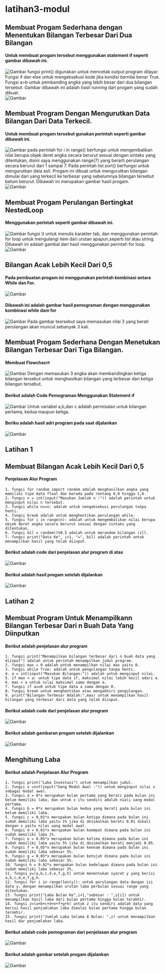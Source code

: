 # latihan3-modul
## Membuat Progam Sederhana dengan Menentukan Bilangan Terbesar Dari Dua Bilangan

#### Untuk membuat progam tersebut menggunakan statement if seperti gambar dibawah ini.
![Gambar](ss/ss1.png)
fungsi print() digunakan untuk mencetak output program dilayar. Fungsi if dan else untuk mengeksekusi kode jika kondisi bernilai benar True. Fungsi a>b untuk pembanding angka yang lebih besar dari dua bilangan tersebut. Gambar dibawah ini adalah hasil running dari progam yang sudah dibuat.                                                     
![Gambar](ss/ss2.png)

## Membuat Program Dengan Mengurutkan Data Bilangan Dari Data Terkecil.

#### Untuk membuat progam tersebut gunakan perintah seperti gambar dibawah ini.
![Gambar](ss/ss3.png)
pada perintah for i in range() berfungsi untuk mengembalikan nilai berupa objek deret angka secara berurut sesuai dengan sintaks yang ditentukan, disini saya menggunakan range(7) yang berarti perulangan secara berurut dari 1 sampai 7. Pada perintah list.sort() berfungsi untuk mengurutkan data asli. Progam ini dibuat untuk mengurutkan bilangan dimulai dari yang terkecil ke terbesar yang sebelumnya bilangan tersebut belum berurut. Dibawah ini merupakan gambar hasil progam.                                                       
![Gambar](ss/ss4.png)

## Membuat Progam Perulangan Bertingkat NestedLoop

#### Menggunakan perintah seperti gambar dibawah ini.
![Gambar](ss/ss5)
fungsi \t untuk menulis karakter tab, dan menggunakan perintah for loop untuk mengulangi item dari urutan apapun,seperti list atau string. Dibawah ini adalah gambal dari hasil menggunakan perintah for loop.
![Gambar](ss/ss6.png)

## Bilangan Acak Lebih Kecil Dari 0,5 

#### Pada pembuatan progam ini menggunakan perintah kombinasi antara While dan For.
![Gambar](ss/ss7.png)
#### Dibawah ini adalah gambar hasil pemograman dengan menggunakan kombinasi while dam for
![Gambar](ss/ss8.png)
Pada gambar tesrsebut saya memasukan nilai 3 yang berati perulangan akan muncul sebanyak 3 kali.

## Membuat Progam Sederhana Dengan Menetukan Bilangan Terbesar Dari Tiga Bilangan.

#### Membuat Flowchacrt
![Gambar](ss/ss9.png)
Dengan memasukan 3 angka akan membandingkan ketiga bilangan tersebut untuk menghasilkan bilangan yang terbesar dari ketiga bilangan tersebut.
#### Berikut adalah Code Pemograman Menggunakan Statement if 
![Gambar](ss/ss10.png)
Untuk variabel a,b,dan c adalah permisalan untuk bilangan pertama, kedua maupun ketiga.
#### Beriku adalah hasil adri program pada saat dijalankan
![Gambar](ss/ss11.png)

## Latihan 1
## Membuat Bilangan Acak Lebih Kecil Dari 0,5

#### Penjelasan Alur Program
    1. fungsi for random import random adalah menghasilkan angka yang memiliki tipe data float dan berada pada rentang 0,0 hingga 1,0.
    2. fungsi n = int(input("Masukan Jumlah n :")) adalah perintah untuk menginput nilai n tersebut.
    3. fungsi while n==n: adalah untuk nengeksekusi perulangan tanpa henti.
    4. fungsi break adalah untuk menghentikan perulangan while.
    5. fungsi for i in range(n): adalah untuk mengembalikan nilai berupa objek deret angka secara berurut sesuai dengan sintaks yang ditentukan.
    6. fungsi bil = random()%0.5 adalah untuk merandom bilangan rill.
    7. fungsi print("Data Ke", i+1, "=", bil) adalah perintah untuk menampilkan hasil yang telah diinput.
#### Berikut adalah code dari penjelasan alur program di atas
![Gambar](ss/ss12.png)
#### Berikut adalah hasil progam setelah dijalankan
![Gambar](ss/ss13.png)

## Latihan 2

## Membuat Program Untuk Menampilkann Bilangan Terbesar Dari n Buah Data Yang Diinputkan

#### Berikut adalah penjelasan alur program
    1. fungsi print("Menampilkan bilangan terbesar dari n buah data yang diinput") adalah untuk perintah menampilkan judul program.
    2. fungsi max = 0 adalah untuk menampilkan nilai max yaitu 0.
    3. fungsi while True: adalah untuk pengulangan tanpa henti.
    4. a = int(input("Masukan Bilangan:")) adalah untuk menginput nilai.
    5. if max < a: untuk tipe data if, maksimal nilai lebih kecil adari a.
    6. max = a untuk nilai maksimal sama dengan a.
    7. fungsi if a==0 untuk tipe data a sama dengan 0.
    8. fungsi break untuk menghentikan atau mengakhiri pengulangan.
    9. print("Bilangan Terbesar Adalah:",max) untuk menampilkan hasil bilangan yang terbesar dari data yang telah diinput.
#### Berikut adalah code dari penjelasan alur program
![Gambar](ss/ss14.png)
#### Berikut adalah gambaran progam setelah dijalankan
![Gambar](ss/ss15.png)

## Menghitung Laba

#### Berikut adalah Penjelasan Alur Program
    1. fungsi print("Laba Investasi") untuk menampilkan judul.
    2. fungsi x =int(input("Uang Modal Awal :")) untuk menginput nilai x sebagai modal awal.
    3. fungsi a = 0*x merupakan bulan pertama yang berati pada bulan ini belum memiliki laba, dan untuk x itu sendiri adalah niali uang modal pertama.
    4. fungsi b = 0*x merupakan bulan kedua yang berati pada bulan ini belum memiliki laba.
    5. fungsi c = 0.01*x merupakan bulan ketiga dimana pada bulan ini sudah memiliki laba yaitu 1% jika di desimalkan berati 0.01 dikali dengan x yaitu nilai uang modal awal.
    6. fungsi d = 0.01*x merupakan bulan keempat dimana pada bulan ini sudah memiliki laba 1%.
    7. fungsi e = 0.05*x merupakan bulan kelima dimana pada bulan ini sudah memiliki laba yaitu 5% jika di desimalkan berati menjadi 0.05.
    8. fungsi f = 0.05*x merupakan bulan keenam dimana pada bulan ini sudah memiliki laba sebesar 5%.
    9. fungsi g = 0.05*x merupakan bulan ketujuh dimana pada bulan ini sudah memiliki laba sebesar 5%.
    10. fungsi h = 0.02*x merupakan bulan kedelapan dimana pada bulan ini sudah memiliki laba sebesar 2%.
    11. fungsi y=[a,b,c,d,e,f,g,h] untuk menentukan syarat y yang berisi a,b,c,d,e,f,g,h.
    12. fungsi for i in range(len(y)): untuk perulangan data dengan isi data y, dengan menampilkan urutan laba perbulan sesuai range yang ditentukan.
    13. fungsi print("Laba Bulan Ke",i+1,"sebesar : ",y[i]) untuk menampilkan hasil laba dari bulan pertama hingga bulan terakhir.
    14. fungsi z=(a+b+c+d+e+f+g+h) untuk z itu sendiri adalah data yang berisi hasil penjumlahan laba dimulai bulan pertama hingga bulan terakhir.
    15. fungsi print("Jumlah Laba Selama 8 Bulan: ",z) untuk menampilkan hasil dar penjumlahan laba.
#### Berikut adalah code pemograman dari penjelasan alur program
![Gambar](ss/ss16.png)
#### Berikut adalah gambar setelah progam dijalankan 
![Gambar](ss/ss17.png)